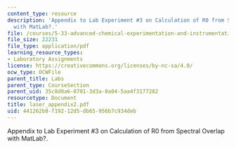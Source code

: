 ```yaml
---
content_type: resource
description: 'Appendix to Lab Experiment #3 on Calculation of R0 from Spectral Overlap
  with MatLab?.'
file: /courses/5-33-advanced-chemical-experimentation-and-instrumentation-fall-2007/441262b8f19212d5db65956b7c934deb_laser_appendix2.pdf
file_size: 22231
file_type: application/pdf
learning_resource_types:
- Laboratory Assignments
license: https://creativecommons.org/licenses/by-nc-sa/4.0/
ocw_type: OCWFile
parent_title: Labs
parent_type: CourseSection
parent_uid: 35c8d0a6-0701-3d3a-8a04-5aa4f3177282
resourcetype: Document
title: laser_appendix2.pdf
uid: 441262b8-f192-12d5-db65-956b7c934deb
---
```

Appendix to Lab Experiment #3 on Calculation of R0 from Spectral Overlap with MatLab?.